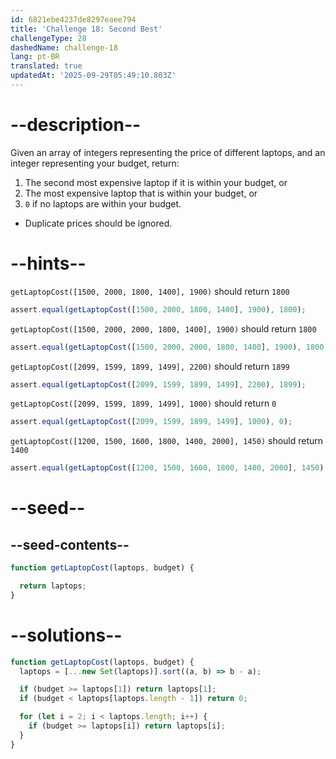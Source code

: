 ```yaml
---
id: 6821ebe4237de8297eaee794
title: 'Challenge 18: Second Best'
challengeType: 28
dashedName: challenge-18
lang: pt-BR
translated: true
updatedAt: '2025-09-29T05:49:10.803Z'
---
```


# --description--

Given an array of integers representing the price of different laptops, and an integer representing your budget, return:

1. The second most expensive laptop if it is within your budget, or
2. The most expensive laptop that is within your budget, or
3. `0` if no laptops are within your budget.

- Duplicate prices should be ignored.

# --hints--

`getLaptopCost([1500, 2000, 1800, 1400], 1900)` should return `1800`

```js
assert.equal(getLaptopCost([1500, 2000, 1800, 1400], 1900), 1800);
```

`getLaptopCost([1500, 2000, 2000, 1800, 1400], 1900)` should return `1800`

```js
assert.equal(getLaptopCost([1500, 2000, 2000, 1800, 1400], 1900), 1800);
```

`getLaptopCost([2099, 1599, 1899, 1499], 2200)` should return `1899`

```js
assert.equal(getLaptopCost([2099, 1599, 1899, 1499], 2200), 1899);
```

`getLaptopCost([2099, 1599, 1899, 1499], 1000)` should return `0`

```js
assert.equal(getLaptopCost([2099, 1599, 1899, 1499], 1000), 0);
```

`getLaptopCost([1200, 1500, 1600, 1800, 1400, 2000], 1450)` should return `1400`

```js
assert.equal(getLaptopCost([1200, 1500, 1600, 1800, 1400, 2000], 1450), 1400);
```

# --seed--

## --seed-contents--

```js
function getLaptopCost(laptops, budget) {

  return laptops;
}
```

# --solutions--

```js
function getLaptopCost(laptops, budget) {
  laptops = [...new Set(laptops)].sort((a, b) => b - a);

  if (budget >= laptops[1]) return laptops[1];
  if (budget < laptops[laptops.length - 1]) return 0;

  for (let i = 2; i < laptops.length; i++) {
    if (budget >= laptops[i]) return laptops[i];
  }
}
```
